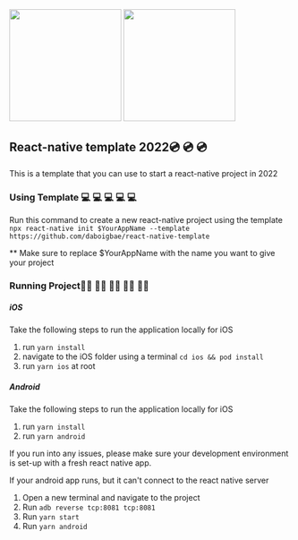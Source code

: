 <img src="https://user-images.githubusercontent.com/26166389/188032346-08af84de-9396-4206-b6ba-6355ed7b571e.png" width="200">
<img src="https://user-images.githubusercontent.com/26166389/188032348-83270e8c-4b98-4d94-9280-837097e6d91e.png" width="200">

## React-native template 2022💿 💿 💿
This is a template that you can use to start a react-native project in 2022

### Using Template 💻 💻 💻 💻 💻 
Run this command to create a new react-native project using the template
`npx react-native init $YourAppName --template https://github.com/daboigbae/react-native-template`

** Make sure to replace $YourAppName with the name you want to give your project

### Running Project🏃‍♀️ 🏃‍♀️ 🏃‍♀️ 🏃‍♀️ 🏃‍♀️ 
##### iOS
Take the following steps to run the application locally for iOS
1. run `yarn install`
2. navigate to the iOS folder using a terminal `cd ios && pod install` 
3. run `yarn ios` at root

##### Android 
Take the following steps to run the application locally for iOS
1. run `yarn install`
2. run `yarn android`

If you run into any issues, please make sure your development environment is set-up with a fresh react native app.

If your android app runs, but it can't connect to the react native server
1. Open a new terminal and navigate to the project
2. Run `adb reverse tcp:8081 tcp:8081`
3. Run `yarn start`
4. Run `yarn android` 
